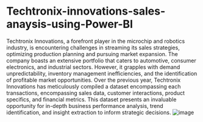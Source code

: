 # Techtronix-innovations-sales-anaysis-using-Power-BI
Techtronix Innovations, a forefront player in the microchip and robotics industry, is encountering challenges in streaming its sales strategies, optimizing production planning and pursuing market expansion. The company boasts an extensive portfolio that caters to automotive, consumer electronics, and industrial sectors. However, it grapples with demand unpredictability, inventory management inefficiencies, and the identification of profitable market opportunities.
Over the previous year, Techtronix Innovations has meticulously compiled a dataset encompassing each transactions, encompassing sales data, customer interactions, product specifics, and financial metrics. This dataset presents an invaluable opportunity for in-depth business performance analysis, trend identification, and insight extraction to inform strategic decisions.
![image](https://github.com/user-attachments/assets/d8a93250-3918-4e98-9985-4b9d5ad79ff6)
